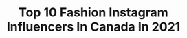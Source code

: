 ---
title: Top 10 Fashion Instagram Influencers In Canada In 2021
description: >-
  Find top fashion Instagram influencers in Canada in 2021. Most popular hashtags: #fashionblogger #ootd #torontoblogger.
platform: Instagram
hits: 1229
text_top: Analyze the top-rated Instagram accounts on inBeat.
text_bottom: Our platform aggregates 1229 Instagram influencers like this in Canada for you to collaborate.
profiles:
  - username: "xox.loveandfashion"
    fullname: >-
      𝐆𝐥𝐞𝐧𝐧 & 𝐊𝐡𝐚𝐲 | Fashion 🇵🇭🇨🇦
    bio: >-
      Mr. Hugs & Mrs. Kisses #love ▪︎ #fashion ▪︎ #lifestyle 18 Years & 10 months IN L❤VE #matchingcouple 𝒔𝒊𝒏𝒄𝒆 𝟐𝟎𝟎𝟏 We have a YouTube ⬇️ Channel!
    location: "Canada"
    followers: 16394
    engagement: 392
    commentsToLikes: 0.082821
    id: ck55ja79lwlq60i11r5nr177w
    verified: false
    hashtags: "#vancouverbc, #vancouver, #dailyhivestyle, #xoxloveandfashion"
  - username: "joeliegamatero"
    fullname: >-
      Joelie Jane
    bio: >-
      Fashion | Lifestyle | Travel Always searching for new adventures✨ ✉️ | janegamatero1@gmail.com
    location: "Canada"
    followers: 7176
    engagement: 2333
    commentsToLikes: 0.272646
    id: ckf5s50lfeqxv0j23s9pw9dxh
    verified: false
    hashtags: "#mykindofsilk, #mykaseme"
  - username: "beingjulia_"
    fullname: >-
      Julia
    bio: >-
      🎃 pre-teen teaching, hat wearing, fashion loving Canadian gal 💌 beingjuliablog@gmail.com 🤍 See my latest blog post below!
    location: "Canada"
    followers: 6885
    engagement: 2180
    commentsToLikes: 0.280734
    id: ck0vw213arr0n0i19hh5r731e
    verified: false
    hashtags: "#gigipip, #hmxme, #liketkit, #ltkunder100"
  - username: "sofsenisi"
    fullname: >-
      Sof senisi👑💖✨
    bio: >-
      📚UofGH | Business ✨Affordable Fashion + Beauty + Lifestyle 💌Collab Inquiries: sofiasenisi@gmail.com 📍Canada ￼⬇️Join FB Group #StuntinWithSof
    location: "Canada"
    followers: 5984
    engagement: 1955
    commentsToLikes: 0.268103
    id: ckap0fxu8q3qd0i781qxasrxq
    verified: false
    hashtags: "#urbanplanet, #makeup, #glammakeup, #loungeunderwear"
  - username: "aslam_azzi"
    fullname: >-
      R ⭕ W D Y
    bio: >-
      . ALHAMDULLILAAH 💯 . FASHION BLOGGER . KEEP SMILING 🥀 . ."𝖠𝗅𝗅 𝗆𝗒 𝗁𝖺𝗍𝖾𝗋𝗌 , 𝖠𝗌𝗌𝖾𝗆𝖻𝗅𝖾 𝗁𝖾𝗋𝖾 "🚀 🍃..
    location: "Canada"
    followers: 6794
    engagement: 1897
    commentsToLikes: 0.198088
    id: ck9wi95sx19bv0j78s3u61tjk
    verified: false
    hashtags: "#instagram, #thrissur, #mallugram, #instagoodl"
  - username: "melissalandry04"
    fullname: >-
      Mélissa Landry
    bio: >-
      📍 25 | Qc, CAN ✨ Travel, Fashion & Lifestyle 📚 Psychoeducatrice ✉️ : melissalandry04@hotmail.com
    location: "Canada"
    followers: 5416
    engagement: 1823
    commentsToLikes: 0.151679
    id: ck8talf48s8yo0j78f1l6fjr9
    verified: false
    hashtags: "#smashboxprimer, #crueltyfree, #haloskin, #smashboxpartner"
  - username: "harleens3khon"
    fullname: >-
      Harleen Sekhon
    bio: >-
      Toronto | @artbyharleensekhon Beauty • Fashion • Art Collab/PR 📧 harleensekhonofficial@gmail.com
    location: "Canada"
    followers: 2652
    engagement: 2026
    commentsToLikes: 0.135663
    id: ckf5o291c0m3d0j232y4q9oxq
    verified: false
    hashtags: "#revolveme, #outfitideas, #fashionblogger, #mirrorselfie"
  - username: "megmedeiros"
    fullname: >-
      Megan Medeiros
    bio: >-
      Unapologetic Fashion Enthusiast | Montréal
    location: "Canada"
    followers: 6478
    engagement: 1149
    commentsToLikes: 0.211934
    id: ck9wfce55o8qs0j787h4x2c66
    verified: false
    hashtags: "#ardenelove, #ardenebabe, #mejuri, #mejuripartner"
  - username: "rachelsavaunnah"
    fullname: >-
      RAE SAVAUNNAH • T.O BLOGGER
    bio: >-
      Lifestyle • Beauty • Fashion 📍🇨🇦 Let’s Collab👉🏿 💌 savaunnah.rachel@gmail.com @hautelash.xyz • ✝️🛍💄👶🏻 #beauty #fashion #lifestyle #boymom ⇣✨👇🏿👀👇🏿✨⇣
    location: "Canada"
    followers: 6256
    engagement: 1151
    commentsToLikes: 0.574121
    id: ck5zz5d5vb4450i140detajo0
    verified: false
    hashtags: "#prettylittlething, #faith, #plt, #pltstyle"
  - username: "where.is.naomi"
    fullname: >-
      Naomi Montgomery
    bio: >-
      Snaps of my Loves & Life✨ Floral Designer + Fashion + Interior Design + Lover of Travel. Figuring out my next steps as I go along🌸
    location: "Canada"
    followers: 6366
    engagement: 1034
    commentsToLikes: 0.231905
    id: ck8t29jggyne00j781fsun3hq
    verified: false
    hashtags: ""
---